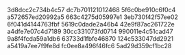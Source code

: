 3d8dcc2c734b4c57
dc7b701121012468
5f6c0be910c6f0c4
a572657ed20992a5
663c4275d05997e1
3eb730f42f57ee02
6f041d4144763fbf
5619c0dade2a46b4
42e9f87ac261722e
a4dfe7e07c4d7189
30cc331073fd0714
990011e4c51cad47
9a8f4fcda59a1db6
63733d1fbfe46870
124c533047dd2921
a5419a7ee7f9fe8d
fc0ee8a496f46fc6
5ad29d359cf1bc28

